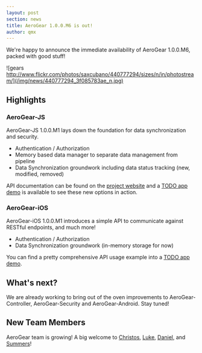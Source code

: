 ```yaml
---
layout: post
section: news
title: AeroGear 1.0.0.M6 is out!
author: qmx
---
```



We're happy to announce the immediate availability of AeroGear 1.0.0.M6, packed with good stuff!

![gears http://www.flickr.com/photos/saxcubano/440777294/sizes/n/in/photostream/](/img/news/440777294_3f085783ae_n.jpg)

## Highlights

### AeroGear-JS

AeroGear-JS 1.0.0.M1 lays down the foundation for data synchronization and security.

- Authentication / Authorization
- Memory based data manager to separate data management from pipeline
- Data Synchronization groundwork including data status tracking (new, modified, removed)

API documentation can be found on the [project website](http://aerogear.org/docs/specs/aerogear-js/) and a [TODO app demo](https://github.com/aerogear/TODO) is available to see these new options in action.

### AeroGear-iOS

AeroGear-iOS 1.0.0.M1 introduces a simple API to communicate against RESTful endpoints, and much more!

- Authentication / Authorization
- Data Synchronization groundwork (in-memory storage for now)

You can find a pretty comprehensive API usage example into a [TODO app demo](https://github.com/aerogear/aerogear-todo-ios).

## What's next?

We are already working to bring out of the oven improvements to AeroGear-Controller, AeroGear-Security and AeroGear-Android. Stay tuned!

## New Team Members

AeroGear team is growing! A big welcome to [Christos](https://twitter.com/cvasilak), [Luke](https://twitter.com/sienaluke), [Daniel](https://twitter.com/dbevenius), and [Summers](https://twitter.com/summerspittman)!


